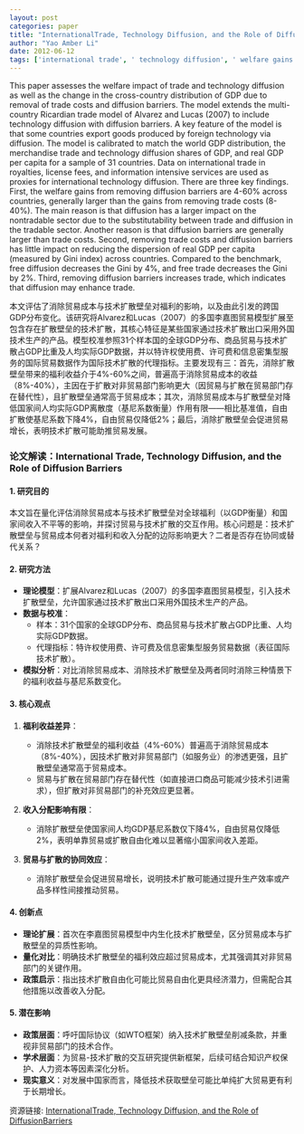 ```yaml
---
layout: post
categories: paper
title: "InternationalTrade, Technology Diffusion, and the Role of DiffusionBarriers"
author: "Yao Amber Li"
date: 2012-06-12
tags: ['international trade', ' technology diffusion', ' welfare gains', ' diffusion barriers', ' income distribution']
---
```


This paper assesses the welfare impact of trade and technology diffusion as well as the change in the cross-country distribution of GDP due to removal of trade costs and diffusion barriers. The model extends the multi-country Ricardian trade model of Alvarez and Lucas (2007) to include technology diffusion with diffusion barriers. A key feature of the model is that some countries export goods produced by foreign technology via diffusion. The model is calibrated to match the world GDP distribution, the merchandise trade and technology diffusion shares of GDP, and real GDP per capita for a sample of 31 countries. Data on international trade in royalties, license fees, and information intensive services are used as proxies for international technology diffusion. There are three key findings. First, the welfare gains from removing diffusion barriers are 4-60% across countries, generally larger than the gains from removing trade costs (8-40%). The main reason is that diffusion has a larger impact on the nontradable sector due to the substitutability between trade and diffusion in the tradable sector. Another reason is that diffusion barriers are generally larger than trade costs. Second, removing trade costs and diffusion barriers has little impact on reducing the dispersion of real GDP per capita (measured by Gini index) across countries. Compared to the benchmark, free diffusion decreases the Gini by 4%, and free trade decreases the Gini by 2%. Third, removing diffusion barriers increases trade, which indicates that diffusion may enhance trade.

本文评估了消除贸易成本与技术扩散壁垒对福利的影响，以及由此引发的跨国GDP分布变化。该研究将Alvarez和Lucas（2007）的多国李嘉图贸易模型扩展至包含存在扩散壁垒的技术扩散，其核心特征是某些国家通过技术扩散出口采用外国技术生产的产品。模型校准参照31个样本国的全球GDP分布、商品贸易与技术扩散占GDP比重及人均实际GDP数据，并以特许权使用费、许可费和信息密集型服务的国际贸易数据作为国际技术扩散的代理指标。主要发现有三：首先，消除扩散壁垒带来的福利收益介于4%-60%之间，普遍高于消除贸易成本的收益（8%-40%），主因在于扩散对非贸易部门影响更大（因贸易与扩散在贸易部门存在替代性），且扩散壁垒通常高于贸易成本；其次，消除贸易成本与扩散壁垒对降低国家间人均实际GDP离散度（基尼系数衡量）作用有限——相比基准值，自由扩散使基尼系数下降4%，自由贸易仅降低2%；最后，消除扩散壁垒会促进贸易增长，表明技术扩散可能助推贸易发展。

### **论文解读：International Trade, Technology Diffusion, and the Role of Diffusion Barriers**

#### **1. 研究目的**  
本文旨在量化评估消除贸易成本与技术扩散壁垒对全球福利（以GDP衡量）和国家间收入不平等的影响，并探讨贸易与技术扩散的交互作用。核心问题是：技术扩散壁垒与贸易成本何者对福利和收入分配的边际影响更大？二者是否存在协同或替代关系？

#### **2. 研究方法**  
- **理论模型**：扩展Alvarez和Lucas（2007）的多国李嘉图贸易模型，引入技术扩散壁垒，允许国家通过技术扩散出口采用外国技术生产的产品。  
- **数据与校准**：  
  - 样本：31个国家的全球GDP分布、商品贸易与技术扩散占GDP比重、人均实际GDP数据。  
  - 代理指标：特许权使用费、许可费及信息密集型服务贸易数据（表征国际技术扩散）。  
- **模拟分析**：对比消除贸易成本、消除技术扩散壁垒及两者同时消除三种情景下的福利收益与基尼系数变化。

#### **3. 核心观点**  
1. **福利收益差异**：  
   - 消除技术扩散壁垒的福利收益（4%-60%）普遍高于消除贸易成本（8%-40%），因技术扩散对非贸易部门（如服务业）的渗透更强，且扩散壁垒通常高于贸易成本。  
   - 贸易与扩散在贸易部门存在替代性（如直接进口商品可能减少技术引进需求），但扩散对非贸易部门的补充效应更显著。  

2. **收入分配影响有限**：  
   - 消除扩散壁垒使国家间人均GDP基尼系数仅下降4%，自由贸易仅降低2%，表明单靠贸易或扩散自由化难以显著缩小国家间收入差距。  

3. **贸易与扩散的协同效应**：  
   - 消除扩散壁垒会促进贸易增长，说明技术扩散可能通过提升生产效率或产品多样性间接推动贸易。

#### **4. 创新点**  
- **理论扩展**：首次在李嘉图贸易模型中内生化技术扩散壁垒，区分贸易成本与扩散壁垒的异质性影响。  
- **量化对比**：明确技术扩散壁垒的福利效应超过贸易成本，尤其强调其对非贸易部门的关键作用。  
- **政策启示**：指出技术扩散自由化可能比贸易自由化更具经济潜力，但需配合其他措施以改善收入分配。

#### **5. 潜在影响**  
- **政策层面**：呼吁国际协议（如WTO框架）纳入技术扩散壁垒削减条款，并重视非贸易部门的技术合作。  
- **学术层面**：为贸易-技术扩散的交互研究提供新框架，后续可结合知识产权保护、人力资本等因素深化分析。  
- **现实意义**：对发展中国家而言，降低技术获取壁垒可能比单纯扩大贸易更有利于长期增长。

资源链接: [InternationalTrade, Technology Diffusion, and the Role of DiffusionBarriers](https://papers.ssrn.com/sol3/papers.cfm?abstract_id=1978304)
